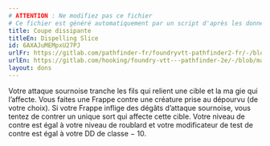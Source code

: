 ```yaml
---
# ATTENTION : Ne modifiez pas ce fichier
# Ce fichier est généré automatiquement par un script d'après les données du module Foundry VTT officiel et de sa traduction
title: Coupe dissipante
titleEn: Dispelling Slice
id: 6AXAJuMEMpxU27PJ
urlFr: https://gitlab.com/pathfinder-fr/foundryvtt-pathfinder2-fr/-/blob/master/data/feats/6AXAJuMEMpxU27PJ.htm
urlEn: https://gitlab.com/hooking/foundry-vtt---pathfinder-2e/-/blob/master/packs/data/feats.db/dispelling-slice.json
layout: dons
---
```

Votre attaque sournoise tranche les fils qui relient une cible et la ma gie qui l’affecte. Vous faites une Frappe contre une créature prise au dépourvu (de votre choix). Si votre Frappe inflige des dégâts d’attaque sournoise, vous tentez de contrer un unique sort qui affecte cette cible. Votre niveau de contre est égal à votre niveau de roublard et votre modificateur de test de contre est égal à votre DD de classe − 10.
